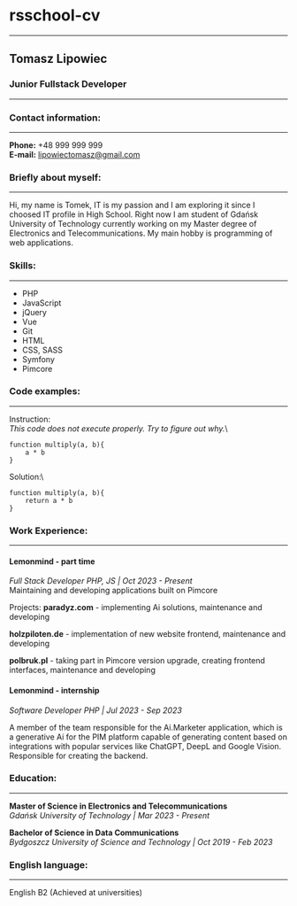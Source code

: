# rsschool-cv

---

## Tomasz Lipowiec

### Junior Fullstack Developer

***

### Contact information:

***

**Phone:** +48 999 999 999 \
**E-mail:** lipowiectomasz@gmail.com

### Briefly about myself:

***

Hi, my name is Tomek,
IT is my passion and I am exploring it since
I choosed IT profile in High School.
Right now I am student of Gdańsk University
of Technology currently working on my
Master degree of Electronics
and Telecommunications.
My main hobby is programming
of web applications.

### Skills:

***

- PHP
- JavaScript
- jQuery
- Vue
- Git
- HTML
- CSS, SASS
- Symfony
- Pimcore

### Code examples:

***

Instruction:\
*This code does not execute properly. Try to figure out why.*\
```
function multiply(a, b){
    a * b
}
```

Solution:\
```
function multiply(a, b){
    return a * b
}
```

### Work Experience:

***

#### Lemonmind - part time
*Full Stack Developer PHP, JS | Oct 2023 - Present*\
Maintaining and developing applications built on Pimcore

Projects:
**paradyz.com** - implementing Ai solutions, maintenance and developing

**holzpiloten.de** - implementation of new website frontend, maintenance and developing

**polbruk.pl** - taking part in Pimcore version upgrade, creating frontend interfaces, maintenance and
developing

#### Lemonmind - internship
*Software Developer PHP | Jul 2023 - Sep 2023*

A member of the team responsible for the Ai.Marketer
application, which is a generative Ai for the PIM platform
capable of generating content based on integrations with
popular services like ChatGPT, DeepL and Google Vision.
Responsible for creating the backend.

### Education:

***

**Master of Science in Electronics and
Telecommunications**\
*Gdańsk University of Technology | Mar 2023 - Present*

**Bachelor of Science in Data Communications**\
*Bydgoszcz University of Science and Technology | Oct 2019 -
Feb 2023*

### English language:

***

English B2 (Achieved at universities)
